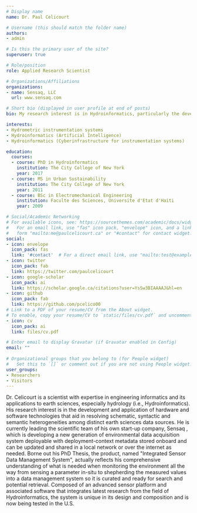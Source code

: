 ```yaml
---
# Display name
name: Dr. Paul Celicourt

# Username (this should match the folder name)
authors:
- admin

# Is this the primary user of the site?
superuser: true

# Role/position
role: Applied Research Scientist

# Organizations/Affiliations
organizations:
- name: Sensaq, LLC
  url: www.sensaq.com

# Short bio (displayed in user profile at end of posts)
bio: My research interest is in Hydroinformatics, particularly the development and application of hardware and software technologies that aid in resolving schematic, syntactic and semantic heterogeneities among distinct earth sciences data sources.

interests:
- Hydrometric instrumentation systems
- Hydroinformatics (Artificial Intelligence)
- Hydroinformatics (Cyberinfrastructure for instrumentation systems)

education:
  courses:
  - course: PhD in Hydroinformatics
    institution: The City College of New York
    year: 2017
  - course: MS in Urban Sustainability
    institution: The City College of New York
    year: 2011
  - course: BSc in Electromechanical Engineering
    institution: Faculte des Sciences, Universite d'Etat d'Haiti
    year: 2009

# Social/Academic Networking
# For available icons, see: https://sourcethemes.com/academic/docs/widgets/#icons
#   For an email link, use "fas" icon pack, "envelope" icon, and a link in the
#   form "mailto:me@paulcelicourt.ca" or "#contact" for contact widget.
social:
- icon: envelope
  icon_pack: fas
  link: '#contact'  # For a direct email link, use "mailto:test@example.org".
- icon: twitter
  icon_pack: fab
  link: https://twitter.com/paulcelicourt
- icon: google-scholar
  icon_pack: ai
  link: https://scholar.google.ca/citations?user=YsSw3BIAAAAJ&hl=en
- icon: github
  icon_pack: fab
  link: https://github.com/pcelico00
# Link to a PDF of your resume/CV from the About widget.
# To enable, copy your resume/CV to `static/files/cv.pdf` and uncomment the lines below.  
- icon: cv
  icon_pack: ai
  link: files/cv.pdf

# Enter email to display Gravatar (if Gravatar enabled in Config)
email: ""
  
# Organizational groups that you belong to (for People widget)
#   Set this to `[]` or comment out if you are not using People widget.  
user_groups:
- Researchers
- Visitors
---
```


Dr. Celicourt is a scientist with expertise in engineering informatics and its applications to earth sciences, especially hydrology (i.e., Hydroinformatics). His research interest is in the development and application of hardware and software technologies that aid in resolving schematic, syntactic and semantic heterogeneities among distinct earth sciences data sources. 
He is currently leading the scientific team of his own start-up company, Sensaq , which is developing a new generation of environmental data acquisition system deployable with deployment-context metadata stored onboard and can be updated and shared in a local network or over the internet as needed. Borne out his PhD Thesis, the product, named "Integrated Sensor Data Management System", actually reflects his comprehensive understanding of what is needed when monitoring the environment all the way from sensing a parameter in-situ to shepherding the measured values into a data management system so it is curated and ready for search and potential retrieval. Composed of an advanced sensor platform and associated software that integrates latest research from the field of Hydroinformatics, the system is unique in its design and composition and is now being tested in the U.S.

